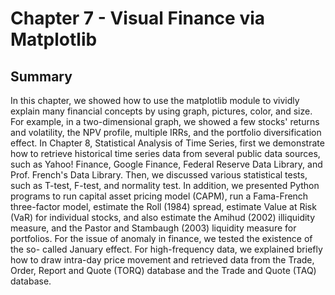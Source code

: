 # Chapter 7 - Visual Finance via Matplotlib

## Summary

In this chapter, we showed how to use the matplotlib module to vividly explain many financial concepts by using graph, pictures, color, and size. For example, in a two-dimensional graph, we showed a few stocks' returns and volatility, the NPV profile, multiple IRRs, and the portfolio diversification effect.
In Chapter 8, Statistical Analysis of Time Series, first we demonstrate how to retrieve historical time series data from several public data sources, such as Yahoo! Finance, Google Finance, Federal Reserve Data Library, and Prof. French's Data Library. Then, we discussed various statistical tests, such as T-test, F-test, and normality test. In addition, we presented Python programs to run capital asset pricing model (CAPM), run a Fama-French three-factor model, estimate the Roll (1984) spread, estimate Value at Risk (VaR) for individual stocks, and also estimate the Amihud (2002) illiquidity measure, and the Pastor and Stambaugh (2003) liquidity measure for portfolios. For the issue of anomaly in finance, we tested the existence of the so- called January effect. For high-frequency data, we explained briefly how to draw intra-day price movement and retrieved data from the Trade, Order, Report and Quote (TORQ) database and the Trade and Quote (TAQ) database.
